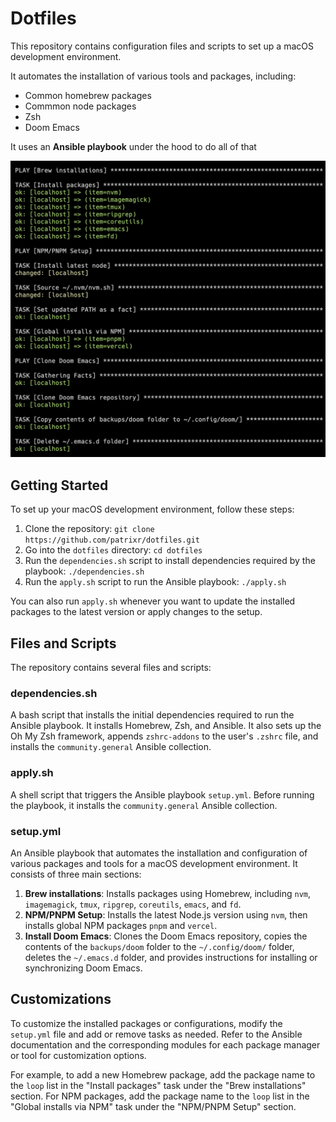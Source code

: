 # Dotfiles

This repository contains configuration files and scripts to set up a macOS development environment.

It automates the installation of various tools and packages, including:
- Common homebrew packages
- Commmon node packages
- Zsh
- Doom Emacs

It uses an **Ansible playbook** under the hood to do all of that

![](./assets/Screengrab.png)

## Getting Started

To set up your macOS development environment, follow these steps:

1. Clone the repository: `git clone https://github.com/patrixr/dotfiles.git`
2. Go into the `dotfiles` directory: `cd dotfiles`
3. Run the `dependencies.sh` script to install dependencies required by the playbook: `./dependencies.sh`
4. Run the `apply.sh` script to run the Ansible playbook: `./apply.sh`

You can also run `apply.sh` whenever you want to update the installed packages to the latest version or apply changes to the setup.

## Files and Scripts

The repository contains several files and scripts:

### dependencies.sh

A bash script that installs the initial dependencies required to run the Ansible playbook. It installs Homebrew, Zsh, and Ansible. It also sets up the Oh My Zsh framework, appends `zshrc-addons` to the user's `.zshrc` file, and installs the `community.general` Ansible collection.

### apply.sh

A shell script that triggers the Ansible playbook `setup.yml`. Before running the playbook, it installs the `community.general` Ansible collection.

### setup.yml

An Ansible playbook that automates the installation and configuration of various packages and tools for a macOS development environment. It consists of three main sections:

1. **Brew installations**: Installs packages using Homebrew, including `nvm`, `imagemagick`, `tmux`, `ripgrep`, `coreutils`, `emacs`, and `fd`.
2. **NPM/PNPM Setup**: Installs the latest Node.js version using `nvm`, then installs global NPM packages `pnpm` and `vercel`.
3. **Install Doom Emacs**: Clones the Doom Emacs repository, copies the contents of the `backups/doom` folder to the `~/.config/doom/` folder, deletes the `~/.emacs.d` folder, and provides instructions for installing or synchronizing Doom Emacs.

## Customizations

To customize the installed packages or configurations, modify the `setup.yml` file and add or remove tasks as needed. Refer to the Ansible documentation and the corresponding modules for each package manager or tool for customization options.

For example, to add a new Homebrew package, add the package name to the `loop` list in the "Install packages" task under the "Brew installations" section. For NPM packages, add the package name to the `loop` list in the "Global installs via NPM" task under the "NPM/PNPM Setup" section.
